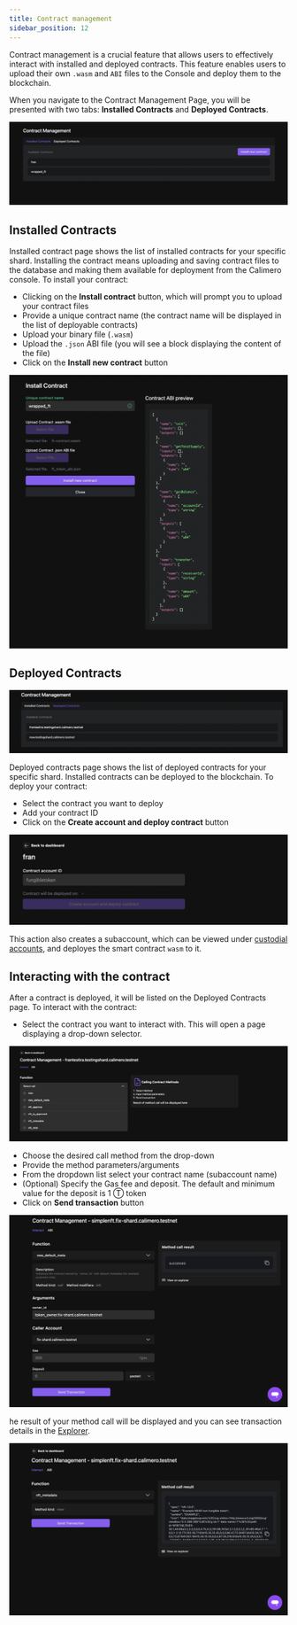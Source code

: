 ```yaml
---
title: Contract management
sidebar_position: 12
---
```


Contract management is a crucial feature that allows users to effectively interact with installed and deployed contracts. This feature enables users to upload their own `.wasm` and `ABI` files to the Console and deploy them to the blockchain.

When you navigate to the Contract Management Page, you will be presented with two tabs: **Installed Contracts** and **Deployed Contracts**.

![](../../static/img/contract_management.png)


## Installed Contracts

Installed contract page shows the list of installed contracts for your specific shard. Installing the contract means uploading and saving contract files to the database and making them available for deployment from the Calimero console. To install your contract:

- Clicking on the **Install contract** button, which will prompt you to upload your contract files
- Provide a unique contract name (the contract name will be displayed in the list of deployable contracts)
- Upload your binary file (`.wasm`)
- Upload the `.json` ABI file (you will see a block displaying the content of the file)
- Click on the **Install new contract** button

![](../../static/img/install_contract.png)

## Deployed Contracts

![](../../static/img/deployed_contract-page.png)

Deployed contracts page shows the list of deployed contracts for your specific shard. Installed contracts can be deployed to the blockchain. To deploy your contract:

- Select the contract you want to deploy
- Add your contract ID
- Click on the **Create account and deploy contract** button

![](../../static/img/deployed-contract.png)

This action also creates a subaccount, which can be viewed under [custodial accounts](/docs/getting_started/custodial.md), and deployes the smart contract `wasm` to it.

## Interacting with the contract

After a contract is deployed, it will be listed on the Deployed Contracts page. To interact with the contract:

- Select the contract you want to interact with. This will open a page displaying a drop-down selector.

![](../../static/img/interact-contract.png)

- Choose the desired call method from the drop-down
- Provide the method parameters/arguments
- From the dropdown list select your contract name (subaccount name)
- (Optional) Specify the Gas fee and deposit. The default and minimum value for the deposit is 1 Ⓣ token
- Click on **Send transaction** button

![](../../static/img/filled-contract.png)

he result of your method call will be displayed and you can see transaction details in the [Explorer](https://app.calimero.network/explorer/dashboard).

![](../../static/img/method-result-contract.png)
